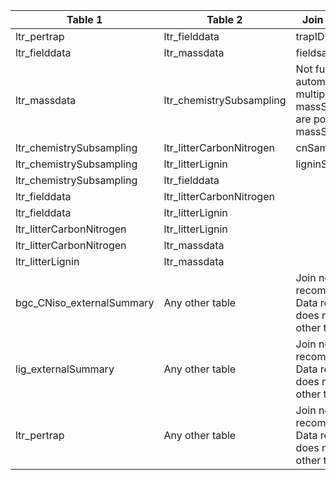 |Table 1|Table 2|Join by field(s)|
|------------------------|------------------------|-------------------------------|
ltr_pertrap|ltr_fielddata|trapID
ltr_fielddata|ltr_massdata|fieldsampleID
ltr_massdata|ltr_chemistrySubsampling|Not fully automatable: multiple massSampleIDs are pooled into massSampleIDList
ltr_chemistrySubsampling|ltr_litterCarbonNitrogen|cnSampleID
ltr_chemistrySubsampling|ltr_litterLignin|ligninSampleID
ltr_chemistrySubsampling|ltr_fielddata|
ltr_fielddata|ltr_litterCarbonNitrogen|
ltr_fielddata|ltr_litterLignin|
ltr_litterCarbonNitrogen|ltr_litterLignin|
ltr_litterCarbonNitrogen|ltr_massdata|
ltr_litterLignin|ltr_massdata|
bgc\_CNiso\_externalSummary|Any other table|Join not recommended. Data resolution does not match other tables.
lig_externalSummary|Any other table|Join not recommended. Data resolution does not match other tables.
ltr_pertrap|Any other table|Join not recommended. Data resolution does not match other tables.
